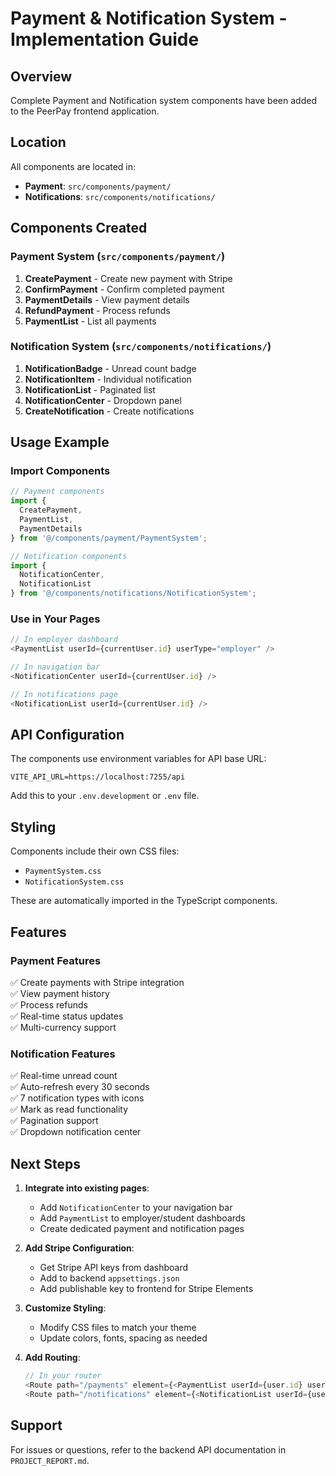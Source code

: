 # Payment & Notification System - Implementation Guide

## Overview
Complete Payment and Notification system components have been added to the PeerPay frontend application.

## Location
All components are located in:
- **Payment**: `src/components/payment/`
- **Notifications**: `src/components/notifications/`

## Components Created

### Payment System (`src/components/payment/`)
1. **CreatePayment** - Create new payment with Stripe
2. **ConfirmPayment** - Confirm completed payment
3. **PaymentDetails** - View payment details
4. **RefundPayment** - Process refunds
5. **PaymentList** - List all payments

### Notification System (`src/components/notifications/`)
1. **NotificationBadge** - Unread count badge
2. **NotificationItem** - Individual notification
3. **NotificationList** - Paginated list
4. **NotificationCenter** - Dropdown panel
5. **CreateNotification** - Create notifications

## Usage Example

### Import Components
```typescript
// Payment components
import { 
  CreatePayment, 
  PaymentList, 
  PaymentDetails 
} from '@/components/payment/PaymentSystem';

// Notification components
import { 
  NotificationCenter, 
  NotificationList 
} from '@/components/notifications/NotificationSystem';
```

### Use in Your Pages
```typescript
// In employer dashboard
<PaymentList userId={currentUser.id} userType="employer" />

// In navigation bar
<NotificationCenter userId={currentUser.id} />

// In notifications page
<NotificationList userId={currentUser.id} />
```

## API Configuration

The components use environment variables for API base URL:
```env
VITE_API_URL=https://localhost:7255/api
```

Add this to your `.env.development` or `.env` file.

## Styling

Components include their own CSS files:
- `PaymentSystem.css`
- `NotificationSystem.css`

These are automatically imported in the TypeScript components.

## Features

### Payment Features
✅ Create payments with Stripe integration  
✅ View payment history  
✅ Process refunds  
✅ Real-time status updates  
✅ Multi-currency support  

### Notification Features
✅ Real-time unread count  
✅ Auto-refresh every 30 seconds  
✅ 7 notification types with icons  
✅ Mark as read functionality  
✅ Pagination support  
✅ Dropdown notification center  

## Next Steps

1. **Integrate into existing pages**:
   - Add `NotificationCenter` to your navigation bar
   - Add `PaymentList` to employer/student dashboards
   - Create dedicated payment and notification pages

2. **Add Stripe Configuration**:
   - Get Stripe API keys from dashboard
   - Add to backend `appsettings.json`
   - Add publishable key to frontend for Stripe Elements

3. **Customize Styling**:
   - Modify CSS files to match your theme
   - Update colors, fonts, spacing as needed

4. **Add Routing**:
   ```typescript
   // In your router
   <Route path="/payments" element={<PaymentList userId={user.id} userType={user.type} />} />
   <Route path="/notifications" element={<NotificationList userId={user.id} />} />
   ```

## Support

For issues or questions, refer to the backend API documentation in `PROJECT_REPORT.md`.
